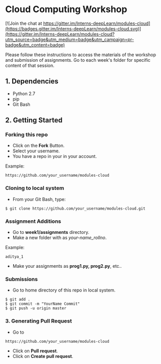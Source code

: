 # Cloud Computing Workshop

[![Join the chat at https://gitter.im/Interns-deepLearn/modules-cloud](https://badges.gitter.im/Interns-deepLearn/modules-cloud.svg)](https://gitter.im/Interns-deepLearn/modules-cloud?utm_source=badge&utm_medium=badge&utm_campaign=pr-badge&utm_content=badge)

Please follow these instructions to access the materials of the workshop and submission of assignments. Go to each week's folder for specific content of that session.

## 1. Dependencies
- Python 2.7
- pip
- Git Bash

## 2. Getting Started

### Forking this repo

- Click on the **Fork** Button.
- Select your username.
- You have a repo in your in your account.

Example:
```
https://github.com/your_username/modules-cloud
```

### Cloning to local system

- From your Git Bash, type:
```
$ git clone https://github.com/your_username/modules-cloud.git
```

### Assignment Additions

- Go to **week1/assignments** directory.
- Make a new folder with as *your-name_rollno*.

Example:
```
aditya_1
```
- Make your assignments as **prog1.py, prog2.py**, etc..

### Submissions
- Go to home directory of this repo in local system.
```
$ git add .
$ git commit -m "YourName Commit"
$ git push -u origin master
```

### 3. Generating Pull Request
- Go to 
```
https://github.com/your_username/modules-cloud
```
- Click on **Pull request**.
- Click on **Create pull request**.

